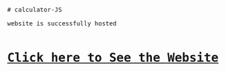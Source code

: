 <pre>
# calculator-JS

website is successfully hosted 

<h1><a href="https://krie1309.github.io/Animated_Calculator/" target="_blank">Click here to See the Website</a></h1>
</pre>
